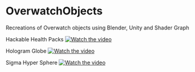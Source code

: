 # OverwatchObjects
 Recreations of Overwatch objects using Blender, Unity and Shader Graph

Hackable Health Packs
[![Watch the video](https://img.youtube.com/vi/AxbMcDhg7f8/maxresdefault.jpg)](https://youtu.be/AxbMcDhg7f8)

Hologram Globe
[![Watch the video](https://img.youtube.com/vi/zruujZNB2JI/maxresdefault.jpg)](https://youtu.be/zruujZNB2JI)

Sigma Hyper Sphere
[![Watch the video](https://img.youtube.com/vi/YQo-R07wKaw/maxresdefault.jpg)](https://youtu.be/YQo-R07wKaw)
